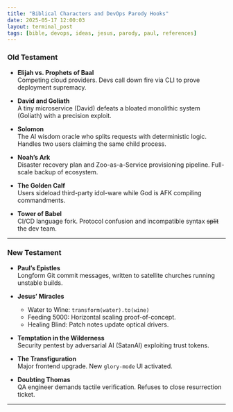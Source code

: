 ```yaml
---
title: "Biblical Characters and DevOps Parody Hooks"
date: 2025-05-17 12:00:03
layout: terminal_post
tags: [bible, devops, ideas, jesus, parody, paul, references]
---
```


### Old Testament

- **Elijah vs. Prophets of Baal**  
  Competing cloud providers. Devs call down fire via CLI to prove deployment supremacy.

- **David and Goliath**  
  A tiny microservice (David) defeats a bloated monolithic system (Goliath) with a precision exploit.

- **Solomon**  
  The AI wisdom oracle who splits requests with deterministic logic. Handles two users claiming the same child process.

- **Noah’s Ark**  
  Disaster recovery plan and Zoo-as-a-Service provisioning pipeline. Full-scale backup of ecosystem.

- **The Golden Calf**  
  Users sideload third-party idol-ware while God is AFK compiling commandments.

- **Tower of Babel**  
  CI/CD language fork. Protocol confusion and incompatible syntax ~~split~~ the dev team.

---

### New Testament

- **Paul’s Epistles**  
  Longform Git commit messages, written to satellite churches running unstable builds.

- **Jesus’ Miracles**
  - Water to Wine: `transform(water).to(wine)`
  - Feeding 5000: Horizontal scaling proof-of-concept.
  - Healing Blind: Patch notes update optical drivers.

- **Temptation in the Wilderness**  
  Security pentest by adversarial AI (SatanAI) exploiting trust tokens.

- **The Transfiguration**  
  Major frontend upgrade. New `glory-mode` UI activated.

- **Doubting Thomas**  
  QA engineer demands tactile verification. Refuses to close resurrection ticket.

---

